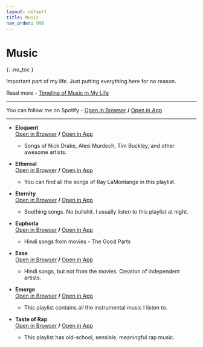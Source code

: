 ```yaml
---
layout: default
title: Music
nav_order: 996
---
```


# Music
{: .no_toc }

Important part of my life. Just putting everything here for no reason.

Read more - [Timeline of Music in My Life](https://rishi.ml/2020/music-timeline/)

---

You can follow me on Spotify - [Open in Browser](https://open.spotify.com/user/12ti9jr3haa5n8ni51xvatogw?si=aSlK2eUUTUeTSzthwrHEhg) __/__ [Open in App](spotify:user:12ti9jr3haa5n8ni51xvatogw)

---

- __Eloquent__ <br> [Open in Browser](https://open.spotify.com/playlist/6KyM5AKJXmTX0tylcdoX53?si=L8K4TUCRTl2xjQVgz-nYug) __/__ [Open in App](spotify:playlist:6KyM5AKJXmTX0tylcdoX53)
    - Songs of Nick Drake, Alexi Murdoch, Tim Buckley, and other awesome artists.


- __Ethereal__ <br> [Open in Browser](https://open.spotify.com/playlist/44sfhLkILUH6Bta2xVI32C?si=i1Xa0IcMQZWCOApUCcjzCg) __/__ [Open in App](spotify:playlist:44sfhLkILUH6Bta2xVI32C)
    - You can find all the songs of Ray LaMontange in this playlist.


- __Eternity__ <br> [Open in Browser](https://open.spotify.com/playlist/7M5Kce3y0cUSkruDTrf9yB?si=hsiV_ccCRSiZURmpY9KbXA) __/__ [Open in App](spotify:playlist:7M5Kce3y0cUSkruDTrf9yB)
    - Soothing songs. No bullshit. I usually listen to this playlist at night.

- __Euphoria__ <br> [Open in Browser](https://open.spotify.com/playlist/5httNYQvdHBfSIZo2QZf1y?si=GbuoutLNQc-HYjzcIpWOew) __/__ [Open in App](spotify:playlist:5httNYQvdHBfSIZo2QZf1y)
    - Hindi songs from movies - The Good Parts


- __Ease__ <br> [Open in Browser](https://open.spotify.com/playlist/1Rlk75jMC4mITqNvVKsko7?si=Ymv9c0kkQhaX0ucboQJ6hA) __/__ [Open in App](spotify:playlist:1Rlk75jMC4mITqNvVKsko7)
    - Hindi songs, but not from the movies. Creation of independent artists.


- __Emerge__ <br> [Open in Browser](https://open.spotify.com/playlist/40LijXBj6CmsIaZoMZTpzS?si=GxgFPTuXRcSh6NKDBzSUuA) __/__ [Open in App](spotify:playlist:40LijXBj6CmsIaZoMZTpzS)
    - This playlist contains all the instrumental music I listen to.


- __Taste of Rap__ <br> [Open in Browser](https://open.spotify.com/playlist/3L0rEWBVrEbXgxC7X1omYe?si=wuuj8FzKROuHOBD4ealqYA) __/__ [Open in App](spotify:playlist:3L0rEWBVrEbXgxC7X1omYe)
    - This playlist has old-school, sensible, meaningful rap music.

